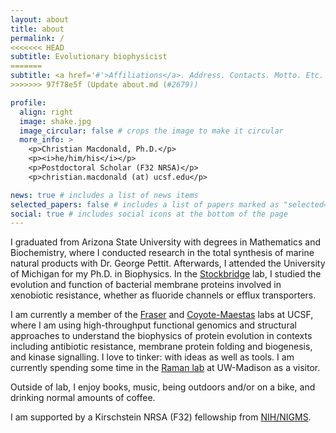 ```yaml
---
layout: about
title: about
permalink: /
<<<<<<< HEAD
subtitle: Evolutionary biophysicist
=======
subtitle: <a href='#'>Affiliations</a>. Address. Contacts. Motto. Etc.
>>>>>>> 97f78e5f (Update about.md (#2679))

profile:
  align: right
  image: shake.jpg
  image_circular: false # crops the image to make it circular
  more_info: >
    <p>Christian Macdonald, Ph.D.</p>
    <p><i>he/him/his</i></p>
    <p>Postdoctoral Scholar (F32 NRSA)</p>
    <p>christian.macdonald (at) ucsf.edu</p>

news: true # includes a list of news items
selected_papers: false # includes a list of papers marked as "selected={true}"
social: true # includes social icons at the bottom of the page
---
```


I graduated from Arizona State University with degrees in Mathematics and Biochemistry, where I conducted research in the total synthesis of marine natural products with Dr. George Pettit. Afterwards, I attended the University of Michigan for my Ph.D. in Biophysics. In the [Stockbridge](https://lsa.umich.edu/mcdb/people/faculty/stockbr.html) lab, I studied the evolution and function of bacterial membrane proteins involved in xenobiotic resistance, whether as fluoride channels or efflux transporters.

I am currently a member of the [Fraser](https://fraserlab.com/) and [Coyote-Maestas](https://www.wcoyotelab.com/) labs at UCSF, where I am using high-throughput functional genomics and structural approaches to understand the biophysics of protein evolution in contexts including antibiotic resistance, membrane protein folding and biogenesis, and kinase signalling. I love to tinker: with ideas as well as tools. I am currently spending some time in the [Raman lab](https://www.ramanlaboratory.org/) at UW-Madison as a visitor.

Outside of lab, I enjoy books, music, being outdoors and/or on a bike, and drinking normal amounts of coffee.

I am supported by a Kirschstein NRSA (F32) fellowship from [NIH/NIGMS](https://www.nigms.nih.gov/).
